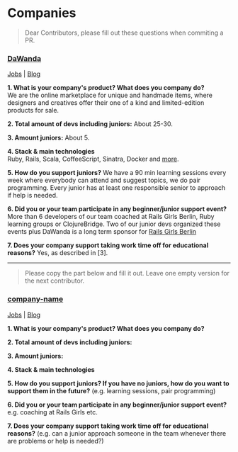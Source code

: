 # Companies 
> Dear Contributors, please fill out these questions when commiting a PR.

### [DaWanda](en.dawanda.com/)  
[Jobs](http://jobs.dawanda.com) | [Blog](http://www.codeoclock.com/)  

**1. What is your company's product? What does you company do?**  
We are the online marketplace for unique and handmade items, where designers and creatives offer their one of a kind and limited-edition products for sale.

**2. Total amount of devs including juniors:** About 25-30.

**3. Amount juniors:**  About 5.

**4. Stack & main technologies**  
Ruby, Rails, Scala, CoffeeScript, Sinatra, Docker and [more](http://stackshare.io/dawanda-gmbh).  

**5. How do you support juniors?** We have a 90 min learning sessions every week where everybody can attend and suggest topics, we do pair programming. Every junior has at least one responsible senior to approach if help is needed.

**6. Did you or your team participate in any beginner/junior support event?** More than 6 developers of our team coached at Rails Girls Berlin, Ruby learning groups or ClojureBridge. Two of our junior devs organized these events plus DaWanda is a long term sponsor for [Rails Girls Berlin](http://railsgirlsberlin.de/)

**7. Does your company support taking work time off for educational reasons?** Yes, as described in [3]. 

---

> Please copy the part below and fill it out. Leave one empty version for the next contributor. 

### [company-name](link)  
[Jobs](link) | [Blog](link) 

**1. What is your company's product? What does you company do?**

**2. Total amount of devs including juniors:** 

**3. Amount juniors:**

**4. Stack & main technologies** 

**5. How do you support juniors? If you have no juniors, how do you want to support them in the future?** (e.g. learning sessions, pair programming)

**6. Did you or your team participate in any beginner/junior support event?** e.g. coaching at Rails Girls etc.

**7. Does your company support taking work time off for educational reasons?** (e.g. can a junior approach someone in the team whenever there are problems or help is needed?)
